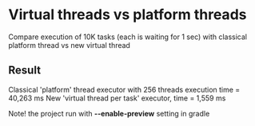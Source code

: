 # Virtual threads vs platform threads

Compare execution of 10K tasks (each is waiting for 1 sec) with classical platform thread vs new virtual thread

## Result
Classical 'platform' thread executor with 256 threads execution time = 40,263 ms
New 'virtual thread per task' executor, time = 1,559 ms

Note! the project run with **--enable-preview** setting in gradle